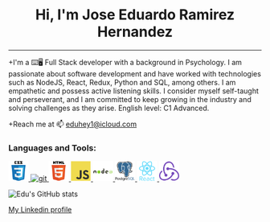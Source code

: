 
<h1 align="center">Hi, I'm Jose Eduardo Ramirez Hernandez</h1>

***

+I'm a ⌨️🖥️ Full Stack developer with a background in Psychology. I am passionate about software development and have worked
with technologies such as NodeJS, React, Redux, Python and SQL, among others. I am empathetic and possess active listening
skills. I consider myself self-taught and perseverant, and I am committed to keep growing in the industry and solving
challenges as they arise. English level: C1 Advanced.


+Reach me at 📫 eduhey1@icloud.com

<h3 align="left">Languages and Tools:</h3>
<p align="left">  <a href="https://www.w3schools.com/css/" target="_blank" rel="noreferrer"> <img src="https://raw.githubusercontent.com/devicons/devicon/master/icons/css3/css3-original-wordmark.svg" alt="css3" width="40" height="40"/> </a> <a href="https://git-scm.com/" target="_blank" rel="noreferrer"> <img src="https://www.vectorlogo.zone/logos/git-scm/git-scm-icon.svg" alt="git" width="40" height="40"/> </a> <a href="https://www.w3.org/html/" target="_blank" rel="noreferrer"> <img src="https://raw.githubusercontent.com/devicons/devicon/master/icons/html5/html5-original-wordmark.svg" alt="html5" width="40" height="40"/> </a> <a href="https://developer.mozilla.org/en-US/docs/Web/JavaScript" target="_blank" rel="noreferrer"> <img src="https://raw.githubusercontent.com/devicons/devicon/master/icons/javascript/javascript-original.svg" alt="javascript" width="40" height="40"/> </a> <a href="https://nodejs.org" target="_blank" rel="noreferrer"> <img src="https://raw.githubusercontent.com/devicons/devicon/master/icons/nodejs/nodejs-original-wordmark.svg" alt="nodejs" width="40" height="40"/> </a> <a href="https://www.postgresql.org" target="_blank" rel="noreferrer"> <img src="https://raw.githubusercontent.com/devicons/devicon/master/icons/postgresql/postgresql-original-wordmark.svg" alt="postgresql" width="40" height="40"/> </a> <a href="https://reactjs.org/" target="_blank" rel="noreferrer"> <img src="https://raw.githubusercontent.com/devicons/devicon/master/icons/react/react-original-wordmark.svg" alt="react" width="40" height="40"/> </a> <a href="https://redux.js.org" target="_blank" rel="noreferrer"> <img src="https://raw.githubusercontent.com/devicons/devicon/master/icons/redux/redux-original.svg" alt="redux" width="40" height="40"/> </a> </p>



![Edu's GitHub stats](https://github-readme-stats.vercel.app/api?username=edufullstack&show_icons=true&count_private=true)

<p align="left"> <a href="https://www.linkedin.com/in/jos%C3%A9-eduardo-ram%C3%ADrez-hern%C3%A1ndez-7baa26170/" target="blank"> My Linkedin profile</a> </p>
<!--
****
